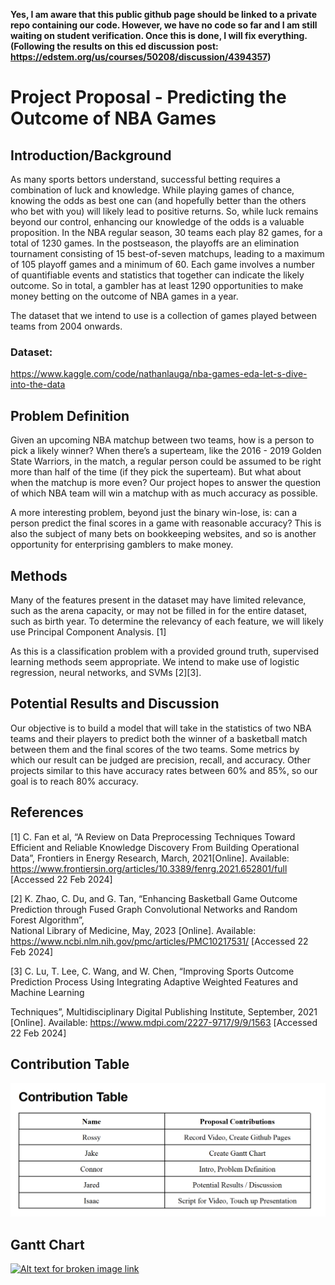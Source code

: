 
**Yes, I am aware that this public github page should be linked to a private repo containing our code. However, we have no code so far and I am still waiting on student verification. Once this is done, I will fix everything. (Following the results on this ed discussion post: https://edstem.org/us/courses/50208/discussion/4394357)**


# Project Proposal - Predicting the Outcome of NBA Games

## Introduction/Background

As many sports bettors understand, successful betting requires a combination of luck and knowledge. While playing games of chance, knowing the odds as best one can (and hopefully better than the others who bet with you) will likely lead to positive returns. So, while luck remains beyond our control, enhancing our knowledge of the odds is a valuable proposition. In the NBA regular season, 30 teams each play 82 games, for a total of 1230 games. In the postseason, the playoffs are an elimination tournament consisting of 15 best-of-seven matchups, leading to a maximum of 105 playoff games and a minimum of 60. Each game involves a number of quantifiable events and statistics that together can indicate the likely outcome. So in total, a gambler has at least 1290 opportunities to make money betting on the outcome of NBA games in a year. 

The dataset that we intend to use is a collection of games played between teams from 2004 onwards.


### Dataset:
https://www.kaggle.com/code/nathanlauga/nba-games-eda-let-s-dive-into-the-data


## Problem Definition

Given an upcoming NBA matchup between two teams, how is a person to pick a likely winner? When there’s a superteam, like the 2016 - 2019 Golden State Warriors, in the match, a regular person could be assumed to be right more than half of the time (if they pick the superteam). But what about when the matchup is more even? Our project hopes to answer the question of which NBA team will win a matchup with as much accuracy as possible.

A more interesting problem, beyond just the binary win-lose, is: can a person predict the final scores in a game with reasonable accuracy? This is also the subject of many bets on bookkeeping websites, and so is another opportunity for enterprising gamblers to make money.



## Methods

Many of the features present in the dataset may have limited relevance, such as the arena capacity, or may not be filled in for the entire dataset, such as birth year. To determine the relevancy of each feature, we will likely use Principal Component Analysis. [1]

As this is a classification problem with a provided ground truth, supervised learning methods seem appropriate. We intend to make use of logistic regression, neural networks, and SVMs [2][3].


## Potential Results and Discussion

Our objective is to build a model that will take in the statistics of two NBA teams and their players to predict both the winner of a basketball match between them and the final scores of the two teams. Some metrics by which our result can be judged are precision, recall, and accuracy. Other projects similar to this have accuracy rates between 60% and 85%, so our goal is to reach 80% accuracy. 

## References 

[1] C. Fan et al, “A Review on Data Preprocessing Techniques Toward Efficient and Reliable Knowledge Discovery From Building Operational Data”, Frontiers in    Energy Research, March, 2021[Online]. Available: https://www.frontiersin.org/articles/10.3389/fenrg.2021.652801/full [Accessed 22 Feb 2024]

[2] K. Zhao, C. Du, and G. Tan, “Enhancing Basketball Game Outcome Prediction through Fused Graph Convolutional Networks and Random Forest Algorithm”,  
  National Library of Medicine, May, 2023 [Online]. Available: https://www.ncbi.nlm.nih.gov/pmc/articles/PMC10217531/  [Accessed 22 Feb 2024]

[3] C. Lu, T. Lee, C. Wang, and W. Chen, “Improving Sports Outcome Prediction Process Using Integrating Adaptive Weighted Features and Machine Learning 

  Techniques”, Multidisciplinary Digital Publishing Institute, September, 2021 [Online]. Available: https://www.mdpi.com/2227-9717/9/9/1563 [Accessed 22 Feb
  2024]


## Contribution Table

![Contribution Table](https://raw.githubusercontent.com/rossydang/NBA-Predictor-GithubPage/main/assets/images/contribution_table.png)

## Gantt Chart
[![Alt text for broken image link](assets/logo.png)](https://example.com)






